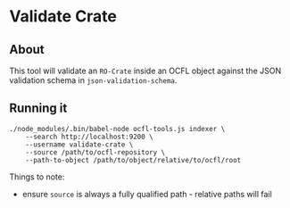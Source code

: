 # Validate Crate

## About

This tool will validate an `RO-Crate` inside an OCFL object against the JSON validation schema in `json-validation-schema`.

## Running it

```
./node_modules/.bin/babel-node ocfl-tools.js indexer \
    --search http://localhost:9200 \
    --username validate-crate \
    --source /path/to/ocfl-repository \
    --path-to-object /path/to/object/relative/to/ocfl/root
```

Things to note:

-   ensure `source` is always a fully qualified path - relative paths will fail
